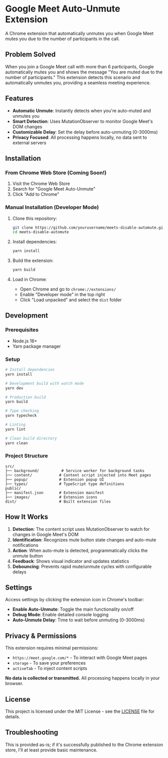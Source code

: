 # Google Meet Auto-Unmute Extension

A Chrome extension that automatically unmutes you when Google Meet mutes you due to the number of participants in the call.

## Problem Solved

When you join a Google Meet call with more than 6 participants, Google automatically mutes you and shows the message "You are muted due to the number of participants." This extension detects this scenario and automatically unmutes you, providing a seamless meeting experience.

## Features

- **Automatic Unmute**: Instantly detects when you're auto-muted and unmutes you
- **Smart Detection**: Uses MutationObserver to monitor Google Meet's DOM changes
- **Customizable Delay**: Set the delay before auto-unmuting (0-3000ms)
- **Privacy Focused**: All processing happens locally, no data sent to external servers

## Installation

### From Chrome Web Store (Coming Soon!)
1. Visit the Chrome Web Store
2. Search for "Google Meet Auto-Unmute"
3. Click "Add to Chrome"

### Manual Installation (Developer Mode)
1. Clone this repository:
   ```bash
   git clone https://github.com/yourusername/meets-disable-automute.git
   cd meets-disable-automute
   ```

2. Install dependencies:
   ```bash
   yarn install
   ```

3. Build the extension:
   ```bash
   yarn build
   ```

4. Load in Chrome:
   - Open Chrome and go to `chrome://extensions/`
   - Enable "Developer mode" in the top right
   - Click "Load unpacked" and select the `dist` folder

## Development

### Prerequisites
- Node.js 16+
- Yarn package manager

### Setup
```bash
# Install dependencies
yarn install

# Development build with watch mode
yarn dev

# Production build
yarn build

# Type checking
yarn typecheck

# Linting
yarn lint

# Clean build directory
yarn clean
```

### Project Structure
```
src/
├── background/          # Service worker for background tasks
├── content/            # Content script injected into Meet pages  
├── popup/              # Extension popup UI
├── types/              # TypeScript type definitions
public/
├── manifest.json       # Extension manifest
├── images/             # Extension icons
dist/                   # Built extension files
```

## How It Works

1. **Detection**: The content script uses MutationObserver to watch for changes in Google Meet's DOM
2. **Identification**: Recognizes mute button state changes and auto-mute notifications
3. **Action**: When auto-mute is detected, programmatically clicks the unmute button
4. **Feedback**: Shows visual indicator and updates statistics
5. **Debouncing**: Prevents rapid mute/unmute cycles with configurable delays

## Settings

Access settings by clicking the extension icon in Chrome's toolbar:

- **Enable Auto-Unmute**: Toggle the main functionality on/off
- **Debug Mode**: Enable detailed console logging
- **Auto-Unmute Delay**: Time to wait before unmuting (0-3000ms)

## Privacy & Permissions

This extension requires minimal permissions:
- `https://meet.google.com/*` - To interact with Google Meet pages
- `storage` - To save your preferences
- `activeTab` - To inject content scripts

**No data is collected or transmitted.** All processing happens locally in your browser.

## License

This project is licensed under the MIT License - see the [LICENSE](LICENSE) file for details.

## Troubleshooting

This is provided as-is; if it's successfully published to the Chrome extension store, I'll at least provide basic maintenance. 